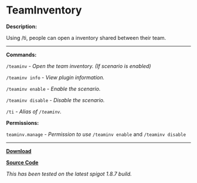 # TeamInventory

**Description:**

Using /ti, people can open a inventory shared between their team.

___

**Commands:**

`/teaminv` - *Open the team inventory. (If scenario is enabled)*

`/teaminv info` - *View plugin information.*

`/teaminv enable` - *Enable the scenario.*

`/teaminv disable` - *Disable the scenario.*

`/ti` - *Alias of `/teaminv`.*

**Permissions:**

`teaminv.manage` - *Permission to use* `/teaminv enable` and `/teaminv disable`

___

[**Download**](https://github.com/LeonTG77/TeamInventory/releases)

[**Source Code**](https://github.com/LeonTG77/TeamInventory)

*This has been tested on the latest spigot 1.8.7 build.*

